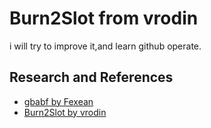 # Burn2Slot from vrodin

i will try to improve it,and learn github operate.

## Research and References
- [gbabf by Fexean](https://gitlab.com/Fexean/gbabf)
- [Burn2Slot by vrodin](https://github.com/vrodin/Burn2Slot)
